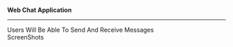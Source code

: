  <Strong>Web Chat Application </strong><hr>
  Users Will Be Able To Send And Receive Messages <br>
  ScreenShots

